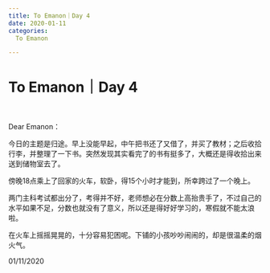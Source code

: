 ```yaml
---
title: To Emanon｜Day 4
date: 2020-01-11
categories:
  To Emanon

---
```


# To Emanon｜Day 4
 <!-- more -->

Dear Emanon：

今日的主题是归途。早上没能早起，中午把书还了又借了，并买了教材；之后收拾行李，并整理了一下书。突然发现其实看完了的书有挺多了，大概还是得收拾出来送到储物室去了。

傍晚18点乘上了回家的火车，软卧，得15个小时才能到，所幸跨过了一个晚上。

两门主科考试都出分了，考得并不好，老师想必在分数上高抬贵手了，不过自己的水平如果不足，分数也就没有了意义，所以还是得好好学习的，寒假就不能太浪啦。

在火车上摇摇晃晃的，十分容易犯困呢。下铺的小孩吵吵闹闹的，却是很温柔的烟火气。

01/11/2020